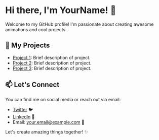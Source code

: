 # Hi there, I'm YourName! 👋

Welcome to my GitHub profile! I'm passionate about creating awesome animations and cool projects.

## 🚀 My Projects

- [Project 1](link-to-project-1): Brief description of project.
- [Project 2](link-to-project-2): Brief description of project.
- [Project 3](link-to-project-3): Brief description of project.

## 📫 Let's Connect

You can find me on social media or reach out via email:

- [Twitter](https://twitter.com/YourTwitterHandle) 🐦
- [LinkedIn](https://linkedin.com/in/YourLinkedInProfile) 💼
- Email: your.email@example.com 📧

Let's create amazing things together! ✨
